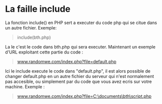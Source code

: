 # La faille include

La fonction include() en PHP sert a executer du code php qui se citue dans un autre fichier. Exemple: 

>include(bth.php)

La le c'est le code dans bth.php qui sera executer.
Maintenant un exemple d'URL exploitant cette partie du code :

>www.randomwe.com/index.php?file=default.php

Ici le include execute le code dans "default.php", il est alors possible de changer default.php en un autre fichier du serveur qui n'est normalement pas accesible, ou simplement par du code que vous avez ecris sur votre machine.
Exemple : 

>www.randomwe.com/index.php?file=C:\documents\bth\script.php

